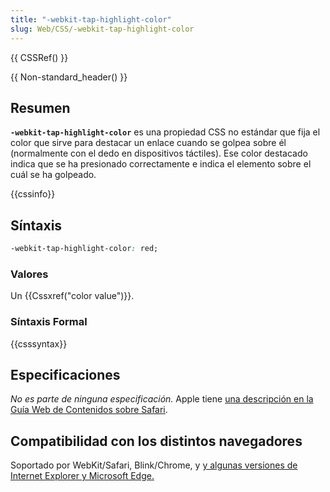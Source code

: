 ```yaml
---
title: "-webkit-tap-highlight-color"
slug: Web/CSS/-webkit-tap-highlight-color
---
```


{{ CSSRef() }}

{{ Non-standard_header() }}

## Resumen

**`-webkit-tap-highlight-color`** es una propiedad CSS no estándar que fija el color que sirve para destacar un enlace cuando se golpea sobre él (normalmente con el dedo en dispositivos táctiles). Ese color destacado indica que se ha presionado correctamente e indica el elemento sobre el cuál se ha golpeado.

{{cssinfo}}

## Síntaxis

```css
-webkit-tap-highlight-color: red;
```

### Valores

Un {{Cssxref("color value")}}.

### Síntaxis Formal

{{csssyntax}}

## Especificaciones

_No es parte de ninguna especificación._ Apple tiene [una descripción en la Guía Web de Contenidos sobre Safari](https://developer.apple.com/library/mac/documentation/AppleApplications/Reference/SafariWebContent/AdjustingtheTextSize/AdjustingtheTextSize.html#//apple_ref/doc/uid/TP40006510-SW5).

## Compatibilidad con los distintos navegadores

Soportado por WebKit/Safari, Blink/Chrome, y [y algunas versiones de Internet Explorer y Microsoft Edge.](<https://msdn.microsoft.com/es//library/dn806275(v=vs.85).aspx>)
